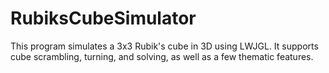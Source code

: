 # RubiksCubeSimulator
This program simulates a 3x3 Rubik's cube in 3D using LWJGL. It supports cube scrambling, turning, and solving, as well as a few thematic features.
